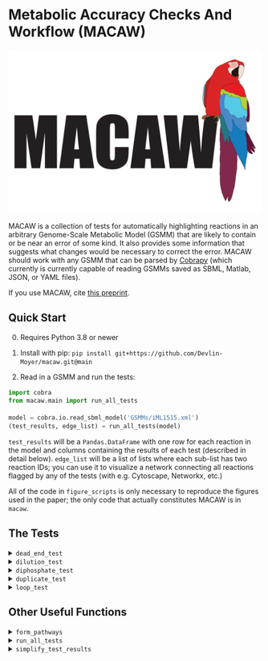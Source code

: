 # Metabolic Accuracy Checks And Workflow (MACAW)

![MACAW logo](logo.png)

MACAW is a collection of tests for automatically highlighting reactions in an arbitrary Genome-Scale Metabolic Model (GSMM) that are likely to contain or be near an error of some kind. It also provides some information that suggests what changes would be necessary to correct the error. MACAW should work with any GSMM that can be parsed by [Cobrapy](https://opencobra.github.io/cobrapy/) (which currently is currently capable of reading GSMMs saved as SBML, Matlab, JSON, or YAML files).

If you use MACAW, cite [this preprint](https://doi.org/10.1101/2024.06.24.600481).

## Quick Start

0. Requires Python 3.8 or newer

1. Install with pip: `pip install git+https://github.com/Devlin-Moyer/macaw.git@main`

2. Read in a GSMM and run the tests:

```python
import cobra
from macaw.main import run_all_tests

model = cobra.io.read_sbml_model('GSMMs/iML1515.xml')
(test_results, edge_list) = run_all_tests(model)
```

`test_results` will be a `Pandas.DataFrame` with one row for each reaction in the model and columns containing the results of each test (described in detail below).
`edge_list` will be a list of lists where each sub-list has two reaction IDs; you can use it to visualize a network connecting all reactions flagged by any of the tests (with e.g. Cytoscape, Networkx, etc.)

All of the code in `figure_scripts` is only necessary to reproduce the figures used in the paper; the only code that actually constitutes MACAW is in `macaw`.

## The Tests

<details>
  <summary><code>dead_end_test</code></summary>

  Looks for metabolites in the given GSMM that can only be produced by all reactions they participate in or only consumed, then identifies all reactions that are prevented from sustaining steady-state fluxes because of each of these dead-end metabolites. The simplest case of a dead-end metabolite is one that only participates in a single reaction. Also flags all reversible reactions that can only carry fluxes in a single direction because one of their metabolites can either only be consumed or only be produced by all other reactions it participates in.

  Arguments:

  - `given_model`: the Cobrapy Model object containing the GSMM to be tested.
  - `use_names`: (optional) whether or not to use the "name" attributes of the metabolites in `given_model` in the reaction equation column in the output DataFrame instead of the metabolite IDs. False by default.
  - `add_suffixes`: (optional) whether or not to add suffixes indicating which compartment each metabolite is in to the names or IDs of metabolites in the reaction equation column in the output. Setting `add_suffixes` to True and `use_names` to False is generally not recommended, as most GSMMs with multiple compartments already encode the compartment each metabolite is in in the metabolite's ID. False by default.
  - `verbose`: (optional) controls how many messages are printed when the test runs. Set to 0 to print no messages. 1 by default.

  Returns an edge list defining a network that connects each dead-end metabolite to all the reactions it blocks fluxes through and a `Pandas.DataFrame` with one row for each reaction in the given GSMM, columns for the IDs and equations of each reaction, and the result of the dead-end test:

  - "ok" if the reaction was not a dead-end.
  - one or more metabolite IDs separated by semicolons indicating which dead-end metabolites participate in that reaction.
  - "only when going forwards" or "only when going backwards" if it was a reversible reaction that was not a dead-end but had a reactant or product that could only be consumed by all other reactions it participates in or only be produced by all other reactions it participates in.

</details>

<details>
  <summary><code>dilution_test</code></summary>

  Separately tests each metabolite in the given GSMM to see if adding a dilution reaction and dilution constraint for that metabolite renders all reactions that it participates in incapable of non-zero steady-state fluxes. A dilution reaction just consumes a single metabolite and produces nothing, and dilution constraint sets the flux through a particular metabolite's dilution reaction equal to some fraction of the sum of the absolute values of the fluxes through all other reactions that that metabolite participates in. Dilution constraints generally only block fluxes through metabolites that can only be recycled within a GSMM and lack a biosynthesis or uptake pathway. If you run the dilution test multiple times on the same GSMM, it will sometimes flag 1-3 more or fewer reactions on different runs. I haven't figured out why.

  Arguments:

  - `given_model`: the Cobrapy Model object containing the GSMM to be tested.
  - `dead_end_results`: (optional) the `Pandas.DataFrame` returned by `dead_end_test` on `given_model`. Will not verify that the DataFrame contains results from running `dead_end_test` on `given_model`, so providing results from other GSMMs may produce unusual errors. If not provided, will run the dead-end test automatically before beginning the dilution test.
  - `media_mets`: (optional) list of IDs of metabolites in `given_model` that you want to allow uptake of through exchange reactions. If empty, will not alter bounds on exchange reactions. Otherwise, will set the lower bounds on all exchange reactions except those involving metabolites in `media_mets` to 0 to prevent their uptake. This can significantly increase the number of reactions flagged by the dilution test if there are exchange reactions for metabolites that the cell being modeled should be capable of producing on its own and is unlikely to encounter in its surroundings. Consider using the list of ingredients in a defined culture medium for the cell(s) the GSMM represents, if one exists.
  - `zero_thresh`: (optional) how close to zero is close enough to consider a reaction incapable of sustaining flux? 10^-8 by default.
  - `timeout`: (optional) sometimes, Cobrapy/the underlying linear programming optimizer will hang when optimizing models with dilution constraints. How long should the script wait on results for a single metabolite before giving up and starting over? Keep in mind that it takes much longer to test every single reaction that e.g. water or ATP participates in than most other metabolites in most GSMMs. 1800 seconds (30 minutes) by default.
  - `max_attempts`: (optional) if it takes longer than `timeout` to test a single metabolite, how many total times should that metabolite be tested before giving up and assuming that it is probably dilution-blocked? 3 by default.
  - `use_names`: (optional) whether or not to use the "name" attributes of the metabolites in `model` in the reaction equation column in the output DataFrame instead of the metabolite IDs. False by default.
  - `add_suffixes`: (optional) whether or not to add suffixes indicating which compartment each metabolite is in to the names or IDs of metabolites in the reaction equation column in the output. Setting `add_suffixes` to True and `use_names` to False is generally not recommended, as most GSMMs with multiple compartments already encode the compartment each metabolite is in in the metabolite's ID. False by default.
  - `verbose`: (optional) controls how many messages are printed when the test runs. Set to 0 to print no messages. 1 by default.

  Returns an edge list defining a network that connects each dilution-blocked metabolite to all the reactions its dilution constraint blocks and a `Pandas.DataFrame` with one row for each reaction in the given GSMM, columns for the IDs and equations of each reaction, and the result of the dilution test:

  - "ok" if the reaction was always capable of non-zero fluxes when any individual metabolite's dilution constraint was imposed on the model.
  - "always blocked" if the reaction was incapable of non-zero fluxes regardless of whether or not any dilution constraints were imposed on the model.
  - "blocked by dilution" if the reaction was capable of non-zero fluxes when no dilution constraints were imposed on the model but became incapable of non-zero fluxes when one or more metabolites' dilution constraints were imposed.
  - "unblocked by dilution" if the reaction was only capable of non-zero fluxes when at least one metabolite's dilution constraint was imposed on the model. This is rare, and ideally all such reactions would be flagged by the dead-end test and blocked in the pre-processing step of the dilution test where it sets both bounds of all reactions flagged by the dead-end test to 0.

</details>

<details>
  <summary><code>diphosphate_test</code></summary>

  Identifes all reversible reactions that involve diphosphate that aren't transporting it between compartments. Requires the IDs of the metabolites in the GSMM that represent the diphosphate and inorganic (mono)phosphate ions. Most reactions involving the diphosphate ion should be irreversible in the direction that produces diphosphate, since most cells express a variety of highly active diphosphatases that quickly turn diphosphate ions into two separate inorganic phosphate ions. While most other reactions involving diphosphate, specifically those that involve separating a (d)NTP into a (d)NMP + a diphosphate, have Gibbs free energy changes of approximately zero and are thus readily reversible, the diphosphate reaction is quite exergonic, so the diphosphatases present in most cells generally drive all other diphosphate-producing reactions in the direction of diphosphate production. Leaving these reactions as reversible when predicting steady-state fluxes from a GSMM can result in unrealistic predictions about how ATP is synthesized and create loops involving chains of reversible diphosphate reactions. This test generally flags very very few reactions in most GSMMs.

  Arguments:

  - `given_model`: the Cobrapy Model object containing the GSMM to be tested.
  - `ppi_ids`: the IDs of metabolites in `given_model` that represent diphosphate ions.
  - `pi_ids`: the IDs of metabolites in `given_model` that represent inorganic (mono)phosphate ions.
  - `use_names`: (optional) whether or not to use the "name" attributes of the metabolites in `model` in the reaction equation column in the output DataFrame instead of the metabolite IDs. False by default.
  - `add_suffixes`: (optional) whether or not to add suffixes indicating which compartment each metabolite is in to the names or IDs of metabolites in the reaction equation column in the output. Setting `add_suffixes` to True and `use_names` to False is generally not recommended, as most GSMMs with multiple compartments already encode the compartment each metabolite is in in the metabolite's ID. False by default.
  - `verbose`: (optional) controls how many messages are printed when the test runs. Set to 0 to print no messages. 1 by default.

  Returns a `Pandas.DataFrame` with one row for each reaction in the given GSMM, columns for the IDs and equations of each reaction, and the result of the diphosphate test:

  - "ok" if the reaction either does not involve diphosphate or is already irreversible.
  - "should be irreversible" if the reaction is reversible and diphosphate is a product.
  - "should be flipped and made irreversible" if the reaction is reversible and diphosphate is a reactant (the suggestion to flip such reactions is to ensure that no reactions in the GSMM are only capable of sustaining non-positive fluxes, which won't break any math one might want to do with a GSMM but might be confusing or aesthetically unappealing).

  Unlike the other tests, the diphosphate test does not return an edge list connecting the reactions it flags.

</details>

<details>
  <summary><code>duplicate_test</code></summary>

  Identifies sets of reactions that may be duplicates of each other because they:
  - Involve exactly the same metabolites with exactly the same stoichiometric coefficients (but potentially different associated genes).
  - Involve exactly the same metabolites, but go in different directions and/or some are reversible and some are not.
  - Involve exactly the same metabolites, but with different stoichiometric coefficients.
  - Represent the oxidation and/or reduction of the same metabolite, but use different electron acceptors/donors from the given list of pairs of oxidized and reduced forms of various electron carriers (e.g. NAD(H), NADP(H), FAD(H2), ubiquinone/ubiquinol, cytochromes).

  It is possible for a single reaction to fit in multiple of the above categories. There are sometimes cases where sets of reactions that fall into one of the above categories are completely legitimate representations of real biochemistry (e.g. separate irreversible reactions for importing vs exporting the same metabolite because two different transporters encoded by different genes are each responsible for transporting that metabolite in only one direction, enzymes that can use NAD(H) or NADP(H) interchangeably to catalyze the same redox reaction), but reactions that meet these criteria are generally worth close examination to ensure that they should actually all exist as separate reactions.

  Arguments:

  - `model`: the Cobrapy Model object containing the GSMM to be tested.
  - `redox_pairs`: (optional) a list of lists or tuples that each have exactly two strings corresponding to the IDs of metabolites in `model` that represent the oxidized and reduced forms of the same metabolite. For example, in a model that uses BiGG IDs for all metabolites, `redox_pairs` might look like `[('nad_c', 'nadh_c'), ('nadp_c', 'nadph_c')]`. Providing more pairs of IDs will generally lead to more reactions being flagged as redox duplicates, but the test does nothing to ensure that the provided pairs of metabolites actually represent oxidized and reduced forms of the same metabolite. Ignored if `proton_ids` is not also provided.
  - `proton_ids`: (optional) a list of strings containins IDs of metabolites in `model` that represent protons. For example, in a model that uses BiGG IDs for all metabolites, `proton_ids` might look like `['h_c', 'h_p', 'h_e']`. Ignored if `redox_pairs` is not also provided.
  - `use_names`: (optional) whether or not to use the "name" attributes of the metabolites in `model` in the reaction equation column in the output DataFrame instead of the metabolite IDs. False by default.
  - `add_suffixes`: (optional) whether or not to add suffixes indicating which compartment each metabolite is in to the names or IDs of metabolites in the reaction equation column in the output DataFrame. Setting `add_suffixes` to True and `use_names` to False is generally not recommended, as most GSMMs with multiple compartments already encode the compartment each metabolite is in in the metabolite's ID. False by default.
  - `verbose`: (optional) controls how many messages are printed when the test runs. Set to 0 to print no messages. 1 by default.

  Returns an edge list describing a network with one node for each reaction flagged as a potential duplicate where reactions are connected to the other reactions that they are potentially duplciates of, as well as a `Pandas.DataFrame` with one row for each reaction in the given GSMM, columns for the IDs and equations of each reaction, and several columns indicating the results of the duplicate test:

  - `duplicate_test_exact`: "ok" if the reaction had no exact duplicates or a semicolon-delimited list of the IDs of other reactions that were exact duplicates.
  - `duplicate_test_directions`: "ok" if there were no other reactions that involved the same metabolites but went in the opposite direction or had the opposite reversibility or a semicolon-delimited list of the IDs of those other reactions.
  - `duplicate_test_coefficients`: "ok" if there were no other reactions that involved the same metabolites but with different stoichiometric coefficients or a semicolon-delimited list of the IDs of those other reactions.
  - `duplicate_test_redox`: "ok" if there were no other reactions that involved the same metabolites aside from the ones provided in `redox_pairs` and `proton_ids` or a semicolon-delimited list of the IDs of those other reactions. N/A if `redox_pairs` or `proton_ids` were not provided.

</details>

<details>
  <summary><code>loop_test</code></summary>

  Identifies all reactions that are capable of sustaining non-zero fluxes when all exchange reactions (i.e. reactions representing the uptake and/or secretion of individual metabolites) are blocked. Also attempts to determine which "loop" each such reaction is a member of by generating 1,000 possible solutions to the GSMM, getting pairwise correlations between the distributions of 1,000 possible fluxes for each reaction, and identifying groups of reactions whose fluxes were highly correlated. Removes any objective functions from the given GSMM and sets all non-zero lower bounds (e.g. lower bounds on ATP maintenance reactions) to zero before starting.

  Arguments:

  - `model`: the Cobrapy Model object containing the GSMM to be tested.
  - `zero_thresh`: (optional) how close to zero is close enough to consider a reaction incapable of sustaining flux? 10^-8 by default.
  - `corr_thresh`: (optional) how correlated do the distributions of possible fluxes for two reactions have to be in order to consider them members of the same loop? Default is 0.9, which corresponds to correlations above 0.9 or below -0.9.
  - `use_names`: (optional) whether or not to use the "name" attributes of the metabolites in `model` in the reaction equation column in the output DataFrame instead of the metabolite IDs. False by default.
  - `add_suffixes`: (optional) whether or not to add suffixes indicating which compartment each metabolite is in to the names or IDs of metabolites in the reaction equation column in the output. Setting `add_suffixes` to True and `use_names` to False is generally not recommended, as most GSMMs with multiple compartments already encode the compartment each metabolite is in in the metabolite's ID. False by default.
  - `verbose`: (optional) controls how many messages are printed when the test runs. Set to 0 to print no messages. 1 by default.

  Returns an edge list defining a network connecting reactions that have at least one metabolite in common and have highly-correlated, as well as a `Pandas.DataFrame` with one row for each reaction in the given GSMM, columns for the IDs and equations of each reaction, and the result of the loop test:

  - "ok" for reactions that were not capable of non-zero fluxes when all exchange reactions were blocked.
  - "in loop" for reactions that were capable of non-zero fluxes when all exchange reactions were blocked.

</details>

## Other Useful Functions

<details>
  <summary><code>form_pathways</code></summary>

  Combines the edge lists produced by multiple of the above tests into a single comprehensive network. This is non-trivial because the dead-end and dilution tests produce edge lists that describe bipartite networks in which some nodes represent reactions and others represent metabolites, while the duplicate and loop tests produce edge lists that describe monopartite networks in which all nodes represent reactions. The resulting network generally contains many connected components. `form_pathways` will assign a unique integer to each component and add a column to the Pandas Dataframe of results from all tests indicating which connected component each reaction is in. Reactions that were not flagged by any tests or not connected to any other reactions that were flagged by any tests (this only happens with reactions flagged by the dead-end or diphosphate tests, and is generally uncommon) are always assigned a "pathway" of 0.

</details>

<details>
  <summary><code>run_all_tests</code></summary>

  Runs all four tests on the given model and calls `form_pathways` to combine the edge lists into one.

</details>

<details>
  <summary><code>simplify_test_results</code></summary>

  Makes each column in the `Pandas.DataFrame` produced by any test just say "ok" or "bad" for each reaction (most tests have more complicated/specific/variable information for each reaction in their column). Also merges the 4 duplicate test columns into a single column.

</details>
